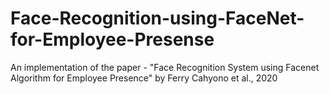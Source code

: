 # Face-Recognition-using-FaceNet-for-Employee-Presense
An implementation of the paper - "Face Recognition System using Facenet Algorithm for Employee Presence" by Ferry Cahyono  et al., 2020
